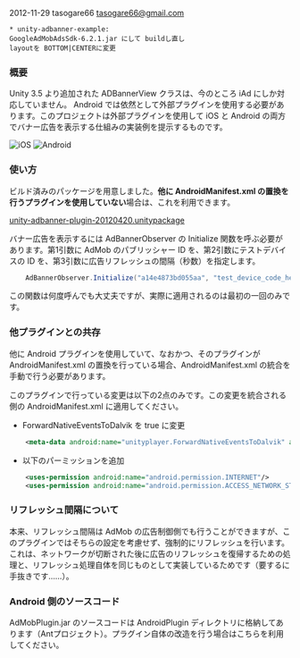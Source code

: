 2012-11-29  tasogare66 <tasogare66@gmail.com>

	* unity-adbanner-example:
	GoogleAdMobAdsSdk-6.2.1.jar にして buildし直し
	layoutを BOTTOM|CENTERに変更


### 概要

Unity 3.5 より追加された ADBannerView クラスは、今のところ iAd にしか対応していません。 Android では依然として外部プラグインを使用する必要があります。このプロジェクトは外部プラグインを使用して iOS と Android の両方でバナー広告を表示する仕組みの実装例を提示するものです。

![iOS](https://github.com/downloads/keijiro/unity-adbanner-example/ss_ios.png) <span /> ![Android](https://github.com/downloads/keijiro/unity-adbanner-example/ss_android.png)

### 使い方

ビルド済みのパッケージを用意しました。**他に AndroidManifest.xml の置換を行うプラグインを使用していない**場合は、これを利用できます。

[unity-adbanner-plugin-20120420.unitypackage](https://github.com/downloads/keijiro/unity-adbanner-example/unity-adbanner-plugin-20120420.unitypackage)

バナー広告を表示するには AdBannerObserver の Initialize 関数を呼ぶ必要があります。第1引数に AdMob のパブリッシャー ID を、第2引数にテストデバイスの ID を、第3引数に広告リフレッシュの間隔（秒数）を指定します。

```C#
    AdBannerObserver.Initialize("a14e4873bd055aa", "test_device_code_here", 60.0);
```

この関数は何度呼んでも大丈夫ですが、実際に適用されるのは最初の一回のみです。

### 他プラグインとの共存

他に Android プラグインを使用していて、なおかつ、そのプラグインが AndroidManifest.xml の置換を行っている場合、AndroidManifest.xml の統合を手動で行う必要があります。

このプラグインで行っている変更は以下の2点のみです。この変更を統合される側の AndroidManifest.xml に適用してください。

- ForwardNativeEventsToDalvik を true に変更

```XML
    <meta-data android:name="unityplayer.ForwardNativeEventsToDalvik" android:value="true" />
```

- 以下のパーミッションを追加

```XML
    <uses-permission android:name="android.permission.INTERNET"/>
    <uses-permission android:name="android.permission.ACCESS_NETWORK_STATE"/>
```

### リフレッシュ間隔について

本来、リフレッシュ間隔は AdMob の広告制御側でも行うことができますが、このプラグインではそちらの設定を考慮せず、強制的にリフレッシュを行います。これは、ネットワークが切断された後に広告のリフレッシュを復帰するための処理と、リフレッシュ処理自体を同じものとして実装しているためです（要するに手抜きです……）。

### Android 側のソースコード

AdMobPlugin.jar のソースコードは AndroidPlugin ディレクトリに格納してあります（Antプロジェクト）。プラグイン自体の改造を行う場合はこちらを利用してください。

